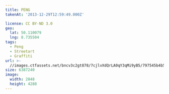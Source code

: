 ```yaml
---
title: PENG
takenAt: '2013-12-29T12:59:49.000Z'

license: CC BY-ND 3.0
geo:
  lat: 50.110079
  lng: 8.735504
tags:
  - Peng
  - Streetart
  - Graffiti
url: >-
  //images.ctfassets.net/bncv3c2gt878/7cjlvXdQrLA0qY3qMi9yB5/797545b4b59da32053987d3c5c212253/peng_11625825016_o
size: 6387240
image:
  width: 2848
  height: 4288
---
```

